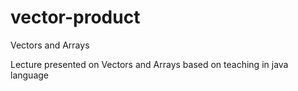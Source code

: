 # vector-product
Vectors and Arrays

Lecture presented on Vectors and Arrays based on teaching in java language
